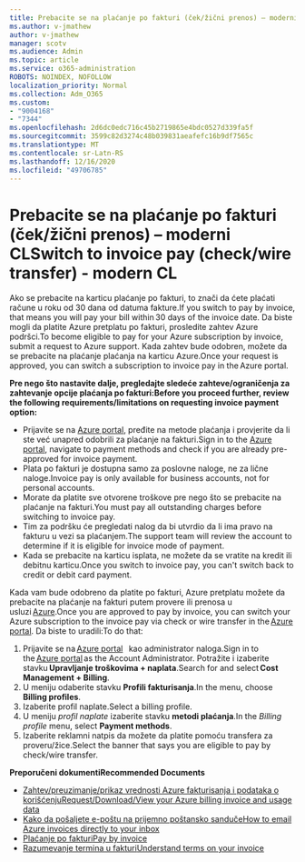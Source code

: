 ```yaml
---
title: Prebacite se na plaćanje po fakturi (ček/žični prenos) – moderni CL
ms.author: v-jmathew
author: v-jmathew
manager: scotv
ms.audience: Admin
ms.topic: article
ms.service: o365-administration
ROBOTS: NOINDEX, NOFOLLOW
localization_priority: Normal
ms.collection: Adm_O365
ms.custom:
- "9004168"
- "7344"
ms.openlocfilehash: 2d6dc0edc716c45b2719865e4bdc0527d339fa5f
ms.sourcegitcommit: 3599c82d3274c48b039831aeafefc16b9df7565c
ms.translationtype: MT
ms.contentlocale: sr-Latn-RS
ms.lasthandoff: 12/16/2020
ms.locfileid: "49706785"
---
```

# <a name="switch-to-invoice-pay-checkwire-transfer---modern-cl"></a><span data-ttu-id="f571f-102">Prebacite se na plaćanje po fakturi (ček/žični prenos) – moderni CL</span><span class="sxs-lookup"><span data-stu-id="f571f-102">Switch to invoice pay (check/wire transfer) - modern CL</span></span>

<span data-ttu-id="f571f-103">Ako se prebacite na karticu plaćanje po fakturi, to znači da ćete plaćati račune u roku od 30 dana od datuma fakture.</span><span class="sxs-lookup"><span data-stu-id="f571f-103">If you switch to pay by invoice, that means you will pay your bill within 30 days of the invoice date.</span></span> <span data-ttu-id="f571f-104">Da biste mogli da platite Azure pretplatu po fakturi, prosledite zahtev Azure podršci.</span><span class="sxs-lookup"><span data-stu-id="f571f-104">To become eligible to pay for your Azure subscription by invoice, submit a request to Azure support.</span></span> <span data-ttu-id="f571f-105">Kada zahtev bude odobren, možete da se prebacite na plaćanje plaćanja na karticu Azure.</span><span class="sxs-lookup"><span data-stu-id="f571f-105">Once your request is approved, you can switch a subscription to invoice pay in the Azure portal.</span></span>

<span data-ttu-id="f571f-106">**Pre nego što nastavite dalje, pregledajte sledeće zahteve/ograničenja za zahtevanje opcije plaćanja po fakturi:**</span><span class="sxs-lookup"><span data-stu-id="f571f-106">**Before you proceed further, review the following requirements/limitations on requesting invoice payment option:**</span></span>

- <span data-ttu-id="f571f-107">Prijavite se na [Azure portal](https://portal.azure.com/), pređite na metode plaćanja i provjerite da li ste već unapred odobrili za plaćanje na fakturi.</span><span class="sxs-lookup"><span data-stu-id="f571f-107">Sign in to the [Azure portal](https://portal.azure.com/), navigate to payment methods and check if you are already pre-approved for invoice payment.</span></span>
- <span data-ttu-id="f571f-108">Plata po fakturi je dostupna samo za poslovne naloge, ne za lične naloge.</span><span class="sxs-lookup"><span data-stu-id="f571f-108">Invoice pay is only available for business accounts, not for personal accounts.</span></span>
- <span data-ttu-id="f571f-109">Morate da platite sve otvorene troškove pre nego što se prebacite na plaćanje na fakturi.</span><span class="sxs-lookup"><span data-stu-id="f571f-109">You must pay all outstanding charges before switching to invoice pay.</span></span>
- <span data-ttu-id="f571f-110">Tim za podršku će pregledati nalog da bi utvrdio da li ima pravo na fakturu u vezi sa plaćanjem.</span><span class="sxs-lookup"><span data-stu-id="f571f-110">The support team will review the account to determine if it is eligible for invoice mode of payment.</span></span>
- <span data-ttu-id="f571f-111">Kada se prebacite na karticu isplata, ne možete da se vratite na kredit ili debitnu karticu.</span><span class="sxs-lookup"><span data-stu-id="f571f-111">Once you switch to invoice pay, you can't switch back to credit or debit card payment.</span></span>

<span data-ttu-id="f571f-112">Kada vam bude odobreno da platite po fakturi, Azure pretplatu možete da prebacite na plaćanje na fakturi putem provere ili prenosa u usluzi [Azure](https://portal.azure.com/).</span><span class="sxs-lookup"><span data-stu-id="f571f-112">Once you are approved to pay by invoice, you can switch your Azure subscription to the invoice pay via check or wire transfer in the [Azure portal](https://portal.azure.com/).</span></span>
<span data-ttu-id="f571f-113">Da biste to uradili:</span><span class="sxs-lookup"><span data-stu-id="f571f-113">To do that:</span></span>

1. <span data-ttu-id="f571f-114">Prijavite se na [Azure portal](https://portal.azure.com/)   kao administrator naloga.</span><span class="sxs-lookup"><span data-stu-id="f571f-114">Sign in to the [Azure portal](https://portal.azure.com/) as the Account Administrator.</span></span> <span data-ttu-id="f571f-115">Potražite i izaberite stavku **Upravljanje troškovima + naplata**.</span><span class="sxs-lookup"><span data-stu-id="f571f-115">Search for and select **Cost Management + Billing**.</span></span>
2. <span data-ttu-id="f571f-116">U meniju odaberite stavku **Profili fakturisanja**.</span><span class="sxs-lookup"><span data-stu-id="f571f-116">In the menu, choose **Billing profiles**.</span></span>
3. <span data-ttu-id="f571f-117">Izaberite profil naplate.</span><span class="sxs-lookup"><span data-stu-id="f571f-117">Select a billing profile.</span></span>
4. <span data-ttu-id="f571f-118">U meniju *profil naplate* izaberite stavku **metodi plaćanja**.</span><span class="sxs-lookup"><span data-stu-id="f571f-118">In the *Billing profile* menu, select **Payment methods**.</span></span>
5. <span data-ttu-id="f571f-119">Izaberite reklamni natpis da možete da platite pomoću transfera za proveru/žice.</span><span class="sxs-lookup"><span data-stu-id="f571f-119">Select the banner that says you are eligible to pay by check/wire transfer.</span></span>

<span data-ttu-id="f571f-120">**Preporučeni dokumenti**</span><span class="sxs-lookup"><span data-stu-id="f571f-120">**Recommended Documents**</span></span>

- [<span data-ttu-id="f571f-121">Zahtev/preuzimanje/prikaz vrednosti Azure fakturisanja i podataka o korišćenju</span><span class="sxs-lookup"><span data-stu-id="f571f-121">Request/Download/View your Azure billing invoice and usage data</span></span>](https://docs.microsoft.com/azure/billing/billing-download-azure-invoice-daily-usage-date)
- [<span data-ttu-id="f571f-122">Kako da pošaljete e-poštu na prijemno poštansko sanduče</span><span class="sxs-lookup"><span data-stu-id="f571f-122">How to email Azure invoices directly to your inbox</span></span>](https://docs.microsoft.com/azure/billing/billing-download-azure-invoice-daily-usage-date)
- [<span data-ttu-id="f571f-123">Plaćanje po fakturi</span><span class="sxs-lookup"><span data-stu-id="f571f-123">Pay by invoice</span></span>](https://docs.microsoft.com/azure/billing/billing-how-to-pay-by-invoice)
- [<span data-ttu-id="f571f-124">Razumevanje termina u fakturi</span><span class="sxs-lookup"><span data-stu-id="f571f-124">Understand terms on your invoice</span></span>](https://docs.microsoft.com/azure/billing/billing-understand-your-invoice)
